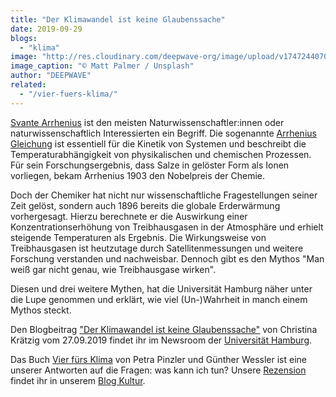 ```yaml
---
title: "Der Klimawandel ist keine Glaubenssache"
date: 2019-09-29
blogs: 
  - "klima"
image: "http://res.cloudinary.com/deepwave-org/image/upload/v1747244070/deepwave.org/matt-palmer-ofJ7pPG9KcI-unsplash-scaled.jpg"
image_caption: "© Matt Palmer / Unsplash"
author: "DEEPWAVE"
related: 
  - "/vier-fuers-klima/"
---
```


[Svante Arrhenius](https://de.wikipedia.org/wiki/Svante_Arrhenius) ist den meisten Naturwissenschaftler:innen oder naturwissenschaftlich Interessierten ein Begriff. Die sogenannte [Arrhenius Gleichung](https://de.wikipedia.org/wiki/Arrhenius-Gleichung) ist essentiell für die Kinetik von Systemen und beschreibt die Temperaturabhängigkeit von physikalischen und chemischen Prozessen. Für sein Forschungsergebnis, dass Salze in gelöster Form als Ionen vorliegen, bekam Arrhenius 1903 den Nobelpreis der Chemie.

Doch der Chemiker hat nicht nur wissenschaftliche Fragestellungen seiner Zeit gelöst, sondern auch 1896 bereits die globale Erderwärmung vorhergesagt. Hierzu berechnete er die Auswirkung einer Konzentrationserhöhung von Treibhausgasen in der Atmosphäre und erhielt steigende Temperaturen als Ergebnis. Die Wirkungsweise von Treibhausgasen ist heutzutage durch Satellitenmessungen und weitere Forschung verstanden und nachweisbar. Dennoch gibt es den Mythos "Man weiß gar nicht genau, wie Treibhausgase wirken".

Diesen und drei weitere Mythen, hat die Universität Hamburg näher unter die Lupe genommen und erklärt, wie viel (Un-)Wahrheit in manch einem Mythos steckt.

Den Blogbeitrag ["Der Klimawandel ist keine Glaubenssache"](https://www.uni-hamburg.de/newsroom/im-fokus/2019/09-27-klimaleugner.html) von Christina Krätzig vom 27.09.2019 findet ihr im Newsroom der [Universität Hamburg](https://www.uni-hamburg.de/).

Das Buch [Vier fürs Klima](https://www.buecherinkleinborstel.de/shop/item/9783426277324/vier-furs-klima-von-petra-wessel-pinzler-paperback) von Petra Pinzler und Günther Wessler ist eine unserer Antworten auf die Fragen: was kann ich tun? Unsere [Rezension](https://www.deepwave.org/vier-fuers-klima/) findet ihr in unserem [Blog Kultur](https://www.deepwave.org/blogs/kultur/).
